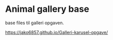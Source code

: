 # Animal gallery base
base files til galleri opgaven.

https://jako6857.github.io/Galleri-karusel-opgave/
